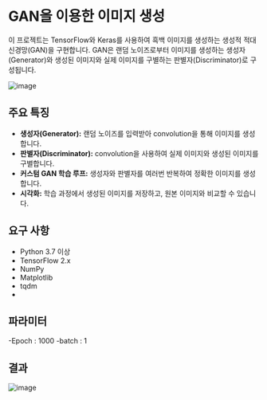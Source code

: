# GAN을 이용한 이미지 생성

이 프로젝트는 TensorFlow와 Keras를 사용하여 흑백 이미지를 생성하는 생성적 적대 신경망(GAN)을 구현합니다. GAN은 랜덤 노이즈로부터 이미지를 생성하는 생성자(Generator)와 생성된 이미지와 실제 이미지를 구별하는 판별자(Discriminator)로 구성됩니다.

![image](https://github.com/user-attachments/assets/eb0fc537-687a-436e-ae2b-758920941fa6)

## 주요 특징

- **생성자(Generator):** 랜덤 노이즈를 입력받아 convolution을 통해 이미지를 생성합니다.
- **판별자(Discriminator):** convolution을 사용하여 실제 이미지와 생성된 이미지를 구별합니다.
- **커스텀 GAN 학습 루프:** 생성자와 판별자를 여러번 반복하여 정확한 이미지를 생성합니다.
- **시각화:** 학습 과정에서 생성된 이미지를 저장하고, 원본 이미지와 비교할 수 있습니다.

## 요구 사항

- Python 3.7 이상
- TensorFlow 2.x
- NumPy
- Matplotlib
- tqdm
- 
## 파라미터 

-Epoch : 1000 
-batch : 1


## 결과


![image](https://github.com/user-attachments/assets/8922cc9d-596d-48e9-bf5e-018de40026f4)

